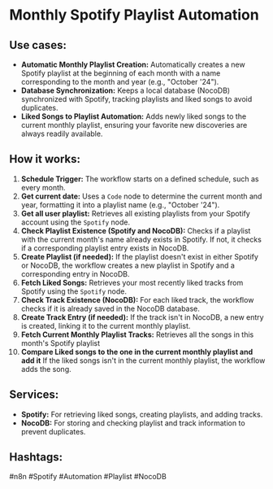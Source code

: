 # Monthly Spotify Playlist Automation

## Use cases:

- **Automatic Monthly Playlist Creation:** Automatically creates a new Spotify playlist at the beginning of each month with a name corresponding to the month and year (e.g., "October '24").
- **Database Synchronization:** Keeps a local database (NocoDB) synchronized with Spotify, tracking playlists and liked songs to avoid duplicates.
- **Liked Songs to Playlist Automation:** Adds newly liked songs to the current monthly playlist, ensuring your favorite new discoveries are always readily available.

## How it works:

1.  **Schedule Trigger:** The workflow starts on a defined schedule, such as every month.
2.  **Get current date:** Uses a `Code` node to determine the current month and year, formatting it into a playlist name (e.g., "October '24").
3.  **Get all user playlist:** Retrieves all existing playlists from your Spotify account using the `Spotify` node.
4.  **Check Playlist Existence (Spotify and NocoDB):** Checks if a playlist with the current month's name already exists in Spotify. If not, it checks if a corresponding playlist entry exists in NocoDB.
5.  **Create Playlist (if needed):** If the playlist doesn't exist in either Spotify or NocoDB, the workflow creates a new playlist in Spotify and a corresponding entry in NocoDB.
6.  **Fetch Liked Songs:** Retrieves your most recently liked tracks from Spotify using the `Spotify` node.
7.  **Check Track Existence (NocoDB):** For each liked track, the workflow checks if it is already saved in the NocoDB database.
8.  **Create Track Entry (if needed):** If the track isn't in NocoDB, a new entry is created, linking it to the current monthly playlist.
9.  **Fetch Current Monthly Playlist Tracks:** Retrieves all the songs in this month's Spotify playlist
10. **Compare Liked songs to the one in the current monthly playlist and add it** If the liked songs isn't in the current monthly playlist, the workflow adds the song.

## Services:

-   **Spotify:** For retrieving liked songs, creating playlists, and adding tracks.
-   **NocoDB:** For storing and checking playlist and track information to prevent duplicates.

## Hashtags:

#n8n #Spotify #Automation #Playlist #NocoDB
